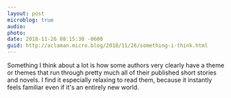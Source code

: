 ```yaml
---
layout: post
microblog: true
audio: 
photo: 
date: 2018-11-26 08:15:30 -0600
guid: http://aclaman.micro.blog/2018/11/26/something-i-think.html
---
```

Something I think about a lot is how some authors very clearly have a theme or themes that run through pretty much all of their published short stories and novels. I find it especially relaxing to read them, because it instantly feels familiar even if it's an entirely new world.
